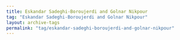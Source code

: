 ```yaml
---
title: Eskandar Sadeghi-Boroujerdi and Golnar Nikpour
tag: "Eskandar Sadeghi-Boroujerdi and Golnar Nikpour"
layout: archive-tags
permalink: "tag/eskandar-sadeghi-boroujerdi-and-golnar-nikpour"
---
```


